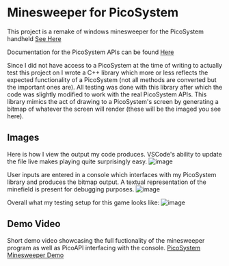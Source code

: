 # Minesweeper for PicoSystem
This project is a remake of windows minesweeper for the PicoSystem handheld [See Here](https://shop.pimoroni.com/products/picosystem)

Documentation for the PicoSystem APIs can be found [Here](https://wiki.picosystem.com/)

Since I did not have access to a PicoSystem at the time of writing to actually test this project on I wrote a C++ library which more or less reflects the expected functionality of a PicoSystem (not all methods are converted but the important ones are). All testing was done with this library after which the code was slightly modified to work with the real PicoSystem APIs. This library mimics the act of drawing to a PicoSystem's screen by generating a bitmap of whatever the screen will render (these will be the imaged you see here).

## Images
Here is how I view the output my code produces. VSCode's ability to update the file live makes playing quite surprisingly easy.
![image](https://github.com/user-attachments/assets/a6da3e83-c076-43a2-8ee5-07c77d668e5f)

User inputs are entered in a console which interfaces with my PicoSystem library and produces the bitmap output. A textual representation of the minefield is present for debugging purposes. 
![image](https://github.com/user-attachments/assets/c59d0208-bc05-48e7-8c8c-bf4c713a6176)

Overall what my testing setup for this game looks like:
![image](https://github.com/user-attachments/assets/a8425c37-0bec-48a0-8960-bf411ee7cbf4)

## Demo Video
Short demo video showcasing the full fuctionality of the minesweeper program as well as PicoAPI interfacing with the console. 
[PicoSystem Minesweeper Demo](https://youtu.be/rOU_spZqSvA)
